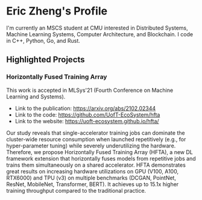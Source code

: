 # Eric Zheng's Profile

I'm currently an MSCS student at CMU interested in Distributed Systems, Machine Learning Systems, Computer Architecture, and Blockchain. I code in C++, Python, Go, and Rust.

## Highlighted Projects

### Horizontally Fused Training Array

This work is accepted in MLSys'21 (Fourth Conference on Machine Learning and Systems).

- Link to the publication: https://arxiv.org/abs/2102.02344
- Link to the code: https://github.com/UofT-EcoSystem/hfta
- Link to the website: https://uoft-ecosystem.github.io/hfta/

Our study reveals that single-accelerator training jobs can dominate the cluster-wide resource consumption when launched repetitively (e.g., for hyper-parameter tuning) while severely underutilizing the hardware.
Therefore, we propose Horizontally Fused Training Array (HFTA), a new DL framework extension that horizontally fuses models from repetitive jobs and trains them simultaneously on a shared accelerator.
HFTA demonstrates great results on increasing hardware utilizations on GPU (V100, A100, RTX6000) and TPU (v3) on multiple benchmarks (DCGAN, PointNet, ResNet, MobileNet, Transformer, BERT). It achieves up to 15.1x higher training throughput compared to the traditional practice.


<!--
**eric-zheng/eric-zheng** is a ✨ _special_ ✨ repository because its `README.md` (this file) appears on your GitHub profile.

Here are some ideas to get you started:

- 🔭 I’m currently working on ...
- 🌱 I’m currently learning ...
- 👯 I’m looking to collaborate on ...
- 🤔 I’m looking for help with ...
- 💬 Ask me about ...
- 📫 How to reach me: ...
- 😄 Pronouns: ...
- ⚡ Fun fact: ...
-->
